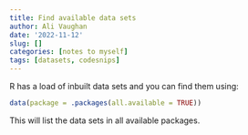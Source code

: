 ```yaml
---
title: Find available data sets
author: Ali Vaughan
date: '2022-11-12'
slug: []
categories: [notes to myself]
tags: [datasets, codesnips]
---
```


R has a load of inbuilt data sets and you can find them using:


```r
data(package = .packages(all.available = TRUE))
```

This will list the data sets in all available packages.
